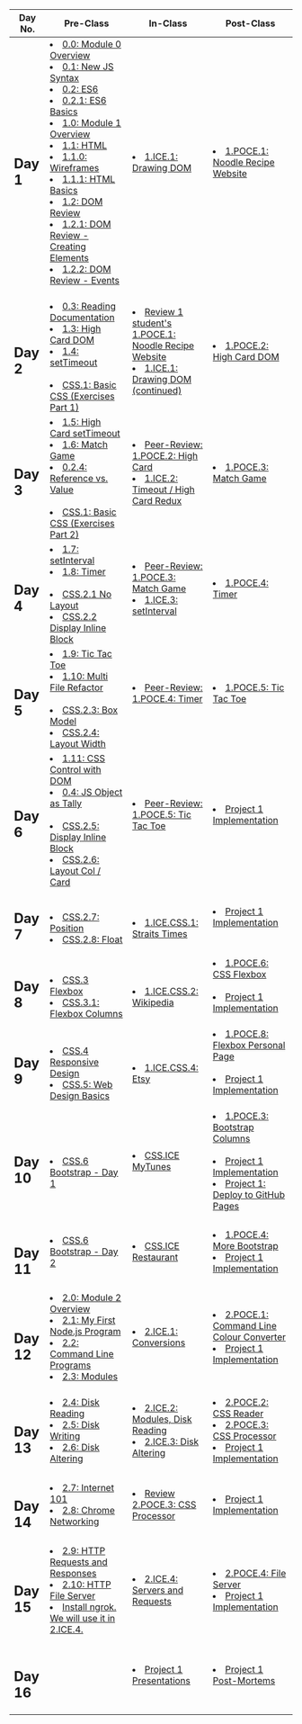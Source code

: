 |Day No.|Pre-Class|In-Class|Post-Class|
| --- | --- | --- | --- |
|<h2>Day 1</h2>|<li>[0.0: Module 0 Overview](day1/preclass/0.0-module-0-overview.md)</li><li>[0.1: New JS Syntax](day1/preclass/0.1-new-js-syntax.md)</li><li>[0.2: ES6](day1/preclass/0.2-es6.md)</li><li>[0.2.1: ES6 Basics](day1/preclass/0.2.1-es6-basics.md)</li><li>[1.0: Module 1 Overview](day1/preclass/1.0-module-1-overview.md)</li><li>[1.1: HTML](day1/preclass/1.1-html.md)</li><li>[1.1.0: Wireframes](day1/preclass/1.1.0-wireframes.md)</li><li>[1.1.1: HTML Basics](day1/preclass/1.1.1-basic-html.md)</li><li>[1.2: DOM Review](day1/preclass/1.2-dom-review.md)</li><li>[1.2.1: DOM Review - Creating Elements](day1/preclass/1.2.1-creating-elements.md)</li><li>[1.2.2: DOM Review - Events](day1/preclass/1.2.2-events.md)</li><br>|<li>[1.ICE.1: Drawing DOM](day1/inclass/1.ice.1-drawing-dom.md)</li><br>|<li>[1.POCE.1: Noodle Recipe Website](day1/postclass/1.poce.1-noodles.md)</li><br>|
|<h2>Day 2</h2>|<li>[0.3: Reading Documentation](day2/preclass/0.3-reading-documentation.md)</li><li>[1.3: High Card DOM](day2/preclass/1.3-high-card-dom.md)</li><li>[1.4: setTimeout](day2/preclass/1.4-settimeout.md)</li><br><li>[CSS.1: Basic CSS (Exercises Part 1)](day2/preclass/css-1-basic-css.md)</li>|<li>[Review 1 student's 1.POCE.1: Noodle Recipe Website](day2/inclass/1.poce.1-noodles.md)</li><li>[1.ICE.1: Drawing DOM (continued)](day2/inclass/1.ice.1-drawing-dom.md)</li><br>|<li>[1.POCE.2: High Card DOM](day2/postclass/1.poce.2-high-card-dom.md)</li><br>|
|<h2>Day 3</h2>|<li>[1.5: High Card setTimeout](day3/preclass/1.5-high-card-settimeout.md)</li><li>[1.6: Match Game](day3/preclass/1.6-match-game.md)</li><li>[0.2.4: Reference vs. Value](day3/preclass/0.2.4-reference-vs.-value.md)</li><br><li>[CSS.1: Basic CSS (Exercises Part 2)](day3/preclass/css-1-basic-css.md)</li>|<li>[Peer-Review: 1.POCE.2: High Card](day3/inclass/course-methodology.md)</li><li>[1.ICE.2: Timeout / High Card Redux](day3/inclass/1.ice.2-high-card-redux.md)</li><br>|<li>[1.POCE.3: Match Game](day3/postclass/1.poce.3-match-game.md)</li><br>|
|<h2>Day 4</h2>|<li>[1.7: setInterval](day4/preclass/1.7-setinterval.md)</li><li>[1.8: Timer](day4/preclass/1.8-timer.md)</li><br><li>[CSS.2.1 No Layout](day4/preclass/css.2.1-no-layout.md)</li><li>[CSS.2.2 Display Inline Block](day4/preclass/css.2.2-display-inline-and-block.md)</li>|<li>[Peer-Review: 1.POCE.3: Match Game](day4/inclass/course-methodology.md)</li><li>[1.ICE.3: setInterval](day4/inclass/1.ice.3-setinterval.md)</li><br>|<li>[1.POCE.4: Timer](day4/postclass/1.poce.4-timer.md)</li><br>|
|<h2>Day 5</h2>|<li>[1.9: Tic Tac Toe](day5/preclass/1.9-tic-tac-toe.md)</li><li>[1.10: Multi File Refactor](day5/preclass/1.10-multi-file-refactor.md)</li><br><li>[CSS.2.3: Box Model](day5/preclass/css.2.3-box-model.md)</li><li>[CSS.2.4: Layout Width](day5/preclass/css.2.4-layout-fixed-width-and-max-width.md)</li>|<li>[Peer-Review: 1.POCE.4: Timer](day5/inclass/course-methodology.md)</li><br>|<li>[1.POCE.5: Tic Tac Toe](day5/postclass/1.poce.5-tic-tac-toe.md)</li><br>|
|<h2>Day 6</h2>|<li>[1.11: CSS Control with DOM](day6/preclass/1.11-css-control-with-dom.md)</li><li>[0.4: JS Object as Tally](day6/preclass/0.4-js-object-as-tally.md)</li><br><li>[CSS.2.5: Display Inline Block](day6/preclass/css.2.5-display-inline-block.md)</li><li>[CSS.2.6: Layout Col / Card](day6/preclass/css.2.6-layout-columns-and-cards.md)</li>|<li>[Peer-Review: 1.POCE.5: Tic Tac Toe](day6/inclass/course-methodology.md)</li><br>|<li>[Project 1 Implementation](day6/postclass/project-1-video-poker.md)</li><br>|
|<h2>Day 7</h2>|<br><li>[CSS.2.7: Position](day7/preclass/css.2.7-position.md)</li><li>[CSS.2.8: Float](day7/preclass/css.2.8-float.md)</li>|<br><li>[1.ICE.CSS.1: Straits Times](day7/inclass/1.ice.css.1-straits-times-css.md)</li>|<li>[Project 1 Implementation](day7/postclass/project-1-video-poker.md)</li><br>|
|<h2>Day 8</h2>|<br><li>[CSS.3 Flexbox](day8/preclass/css.3-flexbox.md)</li><li>[CSS.3.1: Flexbox Columns](day8/preclass/css.3.1-flexbox-layout.md)</li>|<br><li>[1.ICE.CSS.2: Wikipedia](day8/inclass/1.ice.css.2-css-practice-6-wikipedia.md)</li>|<li>[1.POCE.6: CSS Flexbox](day8/postclass/1.poce.css.1-technical-documentation-page-flexbox-responsive.md)</li><br><li>[Project 1 Implementation](day8/postclass/project-1-video-poker.md)</li><br>|
|<h2>Day 9</h2>|<br><li>[CSS.4 Responsive Design](day9/preclass/css.4-responsive-design.md)</li><li>[CSS.5: Web Design Basics](day9/preclass/css.5-web-design-basics.md)</li>|<br><li>[1.ICE.CSS.4: Etsy](day9/inclass/css.ice.4-etsy.md)</li>|<li>[1.POCE.8: Flexbox Personal Page](day9/postclass/1.poce.css.2-flexbox-personal-page.md)</li><br><li>[Project 1 Implementation](day9/postclass/project-1-video-poker.md)</li><br>|
|<h2>Day 10</h2>|<br><li>[CSS.6 Bootstrap - Day 1](day10/preclass/css.6-bootstrap.md)</li>|<li>[CSS.ICE MyTunes](day10/inclass/1.ice.css.3-mytunes.md)</li><br>|<li>[1.POCE.3: Bootstrap Columns](day10/postclass/1.poce.css.3-bootstrap-columns.md)</li><br><li>[Project 1 Implementation](day10/postclass/project-1-video-poker.md)</li><li>[Project 1: Deploy to GitHub Pages](day10/postclass/12.3-deployment.md)</li><br>|
|<h2>Day 11</h2>|<li>[CSS.6 Bootstrap - Day 2](day11/preclass/css.6-bootstrap.md)</li><br>|<li>[CSS.ICE Restaurant](day11/inclass/1.ice.css.5-restaurant.md)</li><br>|<li>[1.POCE.4: More Bootstrap](day11/postclass/1.poce.css.4-bootstrap-adobe.md)</li><li>[Project 1 Implementation](day11/postclass/project-1-video-poker.md)</li><br>|
|<h2>Day 12</h2>|<li>[2.0: Module 2 Overview](day12/preclass/2.0-module-2-overview.md)</li><li>[2.1: My First Node.js Program](day12/preclass/2.1-my-first-node-program.md)</li><li>[2.2: Command Line Programs](day12/preclass/2.2-command-line-programs.md)</li><li>[2.3: Modules](day12/preclass/2.3-modules.md)</li><br>|<li>[2.ICE.1: Conversions](day12/inclass/2.ice.1-conversions.md)</li><br>|<li>[2.POCE.1: Command Line Colour Converter](day12/postclass/2.poce.1-command-line-colour-converter.md)</li><li>[Project 1 Implementation](day12/postclass/project-1-video-poker.md)</li><br>|
|<h2>Day 13</h2>|<li>[2.4: Disk Reading](day13/preclass/2.4-disk-reading.md)</li><li>[2.5: Disk Writing](day13/preclass/2.5-disk-writing.md)</li><li>[2.6: Disk Altering](day13/preclass/2.6-disk-altering.md)</li><br>|<li>[2.ICE.2: Modules, Disk Reading](day13/inclass/2.ice.2-modules-disk-reading.md)</li><li>[2.ICE.3: Disk Altering](day13/inclass/2.ice.3-disk-altering.md)</li><br>|<li>[2.POCE.2: CSS Reader](day13/postclass/2.poce.2-css-reader.md)</li><li>[2.POCE.3: CSS Processor](day13/postclass/2.poce.3-css-processor.md)</li><li>[Project 1 Implementation](day13/postclass/project-1-video-poker.md)</li><br>|
|<h2>Day 14</h2>|<li>[2.7: Internet 101](day14/preclass/2.7-internet-101.md)</li><li>[2.8: Chrome Networking](day14/preclass/2.8-chrome-networking.md)</li><br>|<li>[Review 2.POCE.3: CSS Processor](day14/inclass/course-methodology.md)</li><br>|<li>[Project 1 Implementation](day14/postclass/project-1-video-poker.md)</li><br>|
|<h2>Day 15</h2>|<li>[2.9: HTTP Requests and Responses](day15/preclass/2.9-http.md)</li><li>[2.10: HTTP File Server](day15/preclass/2.10-http-file-server.md)</li><li>[Install ngrok. We will use it in 2.ICE.4.](day15/preclass/2.0-module-2-overview.md)</li><br>|<li>[2.ICE.4: Servers and Requests](day15/inclass/2.ice.4-servers-and-requests.md)</li><br>|<li>[2.POCE.4: File Server](day15/postclass/2.poce.4-file-server.md)</li><li>[Project 1 Implementation](day15/postclass/project-1-video-poker.md)</li><br>|
|<h2>Day 16</h2>|<br>|<li>[Project 1 Presentations](day16/inclass/project-1-video-poker.md)</li><br>|<li>[Project 1 Post-Mortems](day16/postclass/course-methodology.md)</li><br>|

